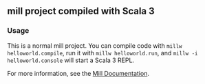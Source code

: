 ## mill project compiled with Scala 3

### Usage

This is a normal mill project. You can compile code with `millw helloworld.compile`, run it with `millw helloworld.run`, and `millw -i helloworld.console` will start a Scala 3 REPL.

For more information, see the
[Mill Documentation](https://com-lihaoyi.github.io/mill/mill/Intro_to_Mill.html).
